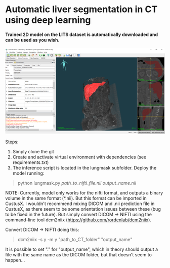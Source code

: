 # Automatic liver segmentation in CT using deep learning

#### Trained 2D model on the LITS dataset is automatically downloaded and can be used as you wish.


![Screenshot](figures/Segmentation_CustusX.PNG)

Steps:
1) Simply clone the git
2) Create and activate virtual environment with dependencies (see requirements.txt)
3) The inference script is located in the lungmask subfolder. Deploy the model running:
> python lungmask.py *path_to_nifti_file.nii* *output_name.nii*

NOTE: Currently, model only works for the nifti format, and outputs a binary volume in the same format (*.nii). But this format can be imported in CustusX. I wouldn't recommend mixing DICOM and .nii prediction file in CustusX, as there seem to be some orientation issues between these (bug to be fixed in the future). But simply convert DICOM -> NIFTI using the command-line tool dcm2niix (https://github.com/rordenlab/dcm2niix).

Convert DICOM -> NIFTI doing this:
> dcm2niix -s y -m y "path_to_CT_folder" "output_name"

It is possible to set "." for "output_name", which in theory should output a file with the same name as the DICOM folder, but that doesn't seem to happen...

